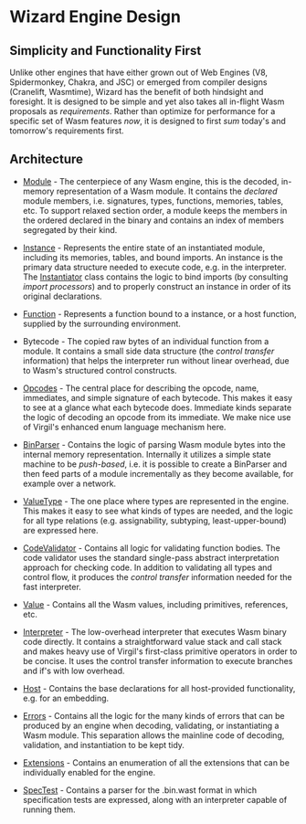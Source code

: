 # Wizard Engine Design

## Simplicity and Functionality First

Unlike other engines that have either grown out of Web Engines (V8, Spidermonkey, Chakra, and JSC) or emerged from compiler designs (Cranelift, Wasmtime), Wizard has the benefit of both hindsight and foresight.
It is designed to be simple and yet also takes all in-flight Wasm proposals as _requirements_.
Rather than optimize for performance for a specific set of Wasm features _now_, it is designed to first _sum_ today's and tomorrow's requirements first.

## Architecture

* [Module](src/engine/Module.v3) - The centerpiece of any Wasm engine, this is the decoded, in-memory representation of a Wasm module.
  It contains the *declared* module members, i.e. signatures, types, functions, memories, tables, etc.
  To support relaxed section order, a module keeps the members in the ordered declared in the binary and contains an index of members segregated by their kind.

* [Instance](src/engine/Instance.v3) - Represents the entire state of an instantiated module, including its memories, tables, and bound imports.
  An instance is the primary data structure needed to execute code, e.g. in the interpreter.
  The [Instantiator](src/engine/Instantiator.v3) class contains the logic to bind imports (by consulting *import processors*) and to properly construct an instance in order of its original declarations.
* [Function](src/engine/Instance.v3) - Represents a function bound to a instance, or a host function, supplied by the surrounding environment.
* Bytecode - The copied raw bytes of an individual function from a module.
  It contains a small side data structure (the *control transfer* information) that helps the interpreter run without linear overhead, due to Wasm's structured control constructs.
* [Opcodes](src/engine/Opcodes.v3) - The central place for describing the opcode, name, immediates, and simple signature of each bytecode.
  This makes it easy to see at a glance what each bytecode does.
  Immediate kinds separate the logic of decoding an opcode from its immediate.
  We make nice use of Virgil's enhanced enum language mechanism here.
* [BinParser](src/engine/BinParser.v3) - Contains the logic of parsing Wasm module bytes into the internal memory representation.
  Internally it utilizes a simple state machine to be *push-based*, i.e. it is possible to create a BinParser and then feed parts of a module incrementally as they become available, for example over a network.
* [ValueType](src/engine/ValueType.v3) - The one place where types are represented in the engine.
  This makes it easy to see what kinds of types are needed, and the logic for all type relations (e.g. assignability, subtyping, least-upper-bound) are expressed here.
* [CodeValidator](src/engine/CodeValidator.v3) - Contains all logic for validating function bodies.
  The code validator uses the standard single-pass abstract interpretation approach for checking code.
  In addition to validating all types and control flow, it produces the *control transfer* information needed for the fast interpreter.
* [Value](src/engine/Value.v3) - Contains all the Wasm values, including primitives, references, etc.
* [Interpreter](src/engine/Interpreter.v3) - The low-overhead interpreter that executes Wasm binary code directly.
  It contains a straightforward value stack and call stack and makes heavy use of Virgil's first-class primitive operators in order to be concise.
  It uses the control transfer information to execute branches and if's with low overhead.
* [Host](src/engine/Host.v3) - Contains the base declarations for all host-provided functionality, e.g. for an embedding.
* [Errors](src/engine/WasmErrorGen.v3) - Contains all the logic for the many kinds of errors that can be produced by an engine when decoding, validating, or instantiating a Wasm module.
  This separation allows the mainline code of decoding, validation, and instantiation to be kept tidy.
* [Extensions](src/engine/Extensions.v3) - Contains an enumeration of all the extensions that can be individually enabled for the engine.
* [SpecTest](test/spectest) - Contains a parser for the .bin.wast format in which specification tests are expressed, along with an interpreter capable of running them.
